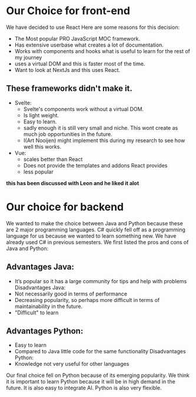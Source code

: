 # Our Choice  for front-end
We have decided to use React
Here are some reasons for this decision:
 - The Most popular PRO JavaScript MOC framework.
 - Has extensive userbase what creates a lot of documentation.
 - Works with components and hooks what is useful to learn for the rest of my journey
 - uses a virtual DOM and this is faster most of the time.
 - Want to look at NextJs  and this uses React.

## These frameworks didn't make it.
- Svelte:
	- Svelte's components work without a virtual DOM.
	- Is light weight.
	- Easy to learn.
	- sadly enough it is still very small and niche. This wont create as much job opportunities in the future.
	- I(Art Nooijen) might implement this during my research to see how well this works.
- Vue:
	- scales better than React 
	- Does not provide the templates and addons React provides
	- less popular

**this has been discussed with Leon and he liked it alot**
 
 
# Our choice for backend
We wanted to make the choice between Java and Python because these are 2 major programming languages. C# quickly fell off as a programming language for us because we wanted to learn something new. We have already used C# in previous semesters. We first listed the pros and cons of Java and Python:

## Advantages Java:
- It’s popular so it has a large community for tips and help with problems
Disadvantages Java:
- Not necessarily good in terms of performance
- Decreasing popularity, so perhaps more difficult in terms of maintainability in the future.
- "Difficult" to learn

## Advantages Python:
- Easy to learn
- Compared to Java little code for the same functionality
Disadvantages Python:
- Knowledge not very useful for other languages

Our final choice fell on Python because of its emerging popularity. We think it is important to learn Python because it will be in high demand in the future. It is also easy to integrate AI. Python is also very flexible.
